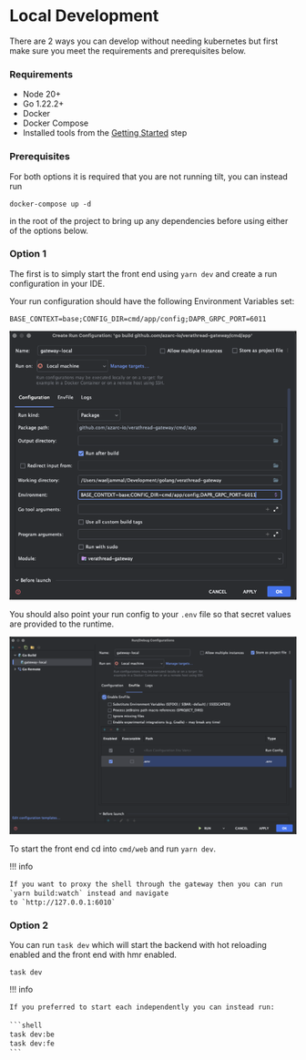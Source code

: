 # Local Development

There are 2 ways you can develop without needing kubernetes 
but first make sure you meet the requirements and prerequisites below.

### Requirements

* Node 20+
* Go 1.22.2+
* Docker
* Docker Compose
* Installed tools from the [Getting Started](gs_setup.md) step

### Prerequisites

For both options it is required that you are not running tilt, you can instead run 
```shell
docker-compose up -d
```
in the root of the project to bring up any dependencies before using either of the options below.

### Option 1

The first is to simply start the front end using `yarn dev` and create a run configuration in your IDE.

Your run configuration should have the following Environment Variables set:

```shell
BASE_CONTEXT=base;CONFIG_DIR=cmd/app/config;DAPR_GRPC_PORT=6011
```

![image](static/ide_run_config1.png)

You should also point your run config to your `.env` file so that secret values are provided to the runtime.

![image](static/ide_run_config2.png)

To start the front end cd into `cmd/web` and run `yarn dev`.

!!! info
    
    If you want to proxy the shell through the gateway then you can run `yarn build:watch` instead and navigate
    to `http://127.0.0.1:6010`

### Option 2

You can run `task dev` which will start the backend with hot reloading enabled and the front end with hmr enabled.

```shell
task dev
```

!!! info 

    If you preferred to start each independently you can instead run:
    
    ```shell
    task dev:be
    task dev:fe
    ```

